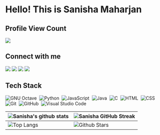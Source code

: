 # Hello! This is Sanisha Maharjan

## Profile View Count
<img src="https://profile-counter.glitch.me/therealsanisboring/count.svg">

## Connect with me

[<img src="https://img.shields.io/badge/-Facebook-05122A?style=flat&logo=facebook">][facebook]
[<img src="https://img.shields.io/badge/-Instagram-05122A?style=flat&logo=instagram">][instagram]
[<img src="https://img.shields.io/badge/-Twitter-05122A?style=flat&logo=twitter">][twitter]
[<img src="https://img.shields.io/badge/-Snapchat-05122A?style=flat&logo=snapchat">][snapchat]

## Tech Stack

![GNU Octave](https://img.shields.io/badge/-Octave-05122A?style=flat&logo=octave)&nbsp;
![Python](https://img.shields.io/badge/-Python-05122A?style=flat&logo=python)&nbsp;
![JavaScript](https://img.shields.io/badge/-JavaScript-05122A?style=flat&logo=javascript)&nbsp;
![Java](https://img.shields.io/badge/-Java-05122A?style=flat&logo=Java&logoColor=FFA518)&nbsp;
![C](https://img.shields.io/badge/-C-05122A?style=flat&logo=C&logoColor=A8B9CC)&nbsp;
![HTML](https://img.shields.io/badge/-HTML-05122A?style=flat&logo=HTML5)&nbsp;
![CSS](https://img.shields.io/badge/-CSS-05122A?style=flat&logo=CSS3&logoColor=1572B6)&nbsp;
![Git](https://img.shields.io/badge/-Git-05122A?style=flat&logo=git)&nbsp;
![GitHub](https://img.shields.io/badge/-GitHub-05122A?style=flat&logo=github)&nbsp;
![Visual Studio Code](https://img.shields.io/badge/-Visual%20Studio%20Code-05122A?style=flat&logo=visual-studio-code&logoColor=007ACC)&nbsp;


| ![Sanisha's github stats](https://github-readme-stats.vercel.app/api?username=sansocool&show_icons=true&theme=tokyonight) | ![Sanisha GitHub Streak](https://github-readme-streak-stats.herokuapp.com/?user=sansocool&theme=tokyonight) |
| --- | --- |
| ![Top Langs](https://github-readme-stats.vercel.app/api/top-langs/?username=sansocool&theme=tokyonight) | ![Github Stars](https://github-readme-stats.vercel.app/api?username=sansocool&show_icons=true&locale=en&count_private=true&hide_rank=true&custom_title=My%20GitHub%20Stats&disable_animations=true&theme=tokyonight) |


[twitter]: https://www.twitter.com/sanshook
[facebook]: https://www.facebook.com/sanshoook
[instagram]: https://instagram.com/sansho.ok/
[snapchat]: https://snapchat.com/nochukoo/

